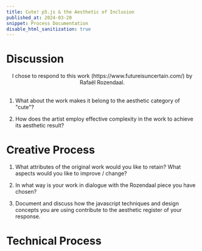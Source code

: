 ```yaml
---
title: Cute! p5.js & the Aesthetic of Inclusion
published_at: 2024-03-20
snippet: Process Documentation
disable_html_sanitization: true
---
```

# Discussion
<div align="center">
    I chose to respond to this work (https://www.futureisuncertain.com/) by Rafaël Rozendaal. 
</div>
<br>

1. What about the work makes it belong to the aesthetic category of "cute"?

2. How does the artist employ effective complexity in the work to achieve its aesthetic result?


# Creative Process
1. What attributes of the original work would you like to retain? What aspects would you like to improve / change?

2. In what way is your work in dialogue with the Rozendaal piece you have chosen?

3. Document and discuss how the javascript techniques and design concepts you are using contribute to the aesthetic register of your response.
 
# Technical Process
